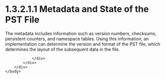 <html dir="LTR" xmlns:mshelp="http://msdn.microsoft.com/mshelp" xmlns:ddue="http://ddue.schemas.microsoft.com/authoring/2003/5" xmlns:xlink="http://www.w3.org/1999/xlink" xmlns:tool="http://www.microsoft.com/tooltip">
    <head>
        <meta http-equiv="Content-Type" content="text/html; CHARSET=utf-8"></meta>
        <meta name="save" content="history"></meta>
        <title>1.3.2.1.1 Metadata and State of the PST File</title>
        <xml>
            <mshelp:toctitle title="1.3.2.1.1 Metadata and State of the PST File"></mshelp:toctitle>
            <mshelp:rltitle title="[MS-PST]: Metadata and State of the PST File"></mshelp:rltitle>
            <mshelp:keyword index="A" term="3448abe4-34ee-4230-a18f-c7ca6dee4347"></mshelp:keyword>
            <mshelp:attr name="DCSext.ContentType" value="open specification"></mshelp:attr>
            <mshelp:attr name="AssetID" value="3448abe4-34ee-4230-a18f-c7ca6dee4347"></mshelp:attr>
            <mshelp:attr name="TopicType" value="kbRef"></mshelp:attr>
            <mshelp:attr name="DCSext.Title" value="[MS-PST]: Metadata and State of the PST File" />
        </xml>
    </head>
    <body>
        <div id="header">
            <h1 class="heading">1.3.2.1.1 Metadata and State of the PST File</h1>
        </div>
        <div id="mainSection">
            <div id="mainBody">
                <div id="allHistory" class="saveHistory"></div>
                <div id="sectionSection0" class="section" name="collapseableSection">
                    

<p>The metadata includes information such as version numbers,
checksums, persistent counters, and namespace tables. Using this information,
an implementation can determine the version and format of the PST file, which
determines the layout of the subsequent data in the file.</p>


                </div>
            </div>
        </div>
    </body>
</html>